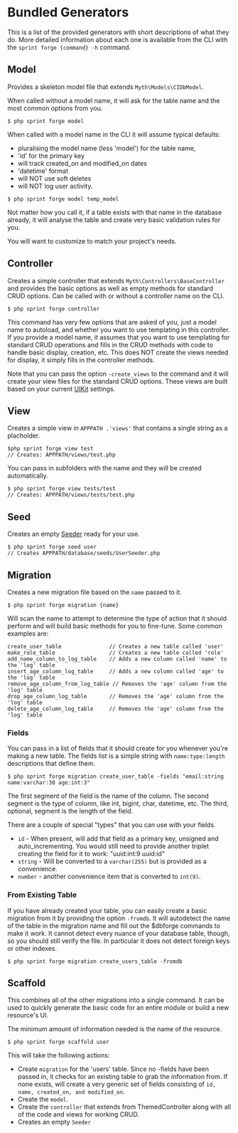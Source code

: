 # Bundled Generators
This is a list of the provided generators with short descriptions of what they do. More detailed information about each one is available from the CLI with the `sprint forge {command} -h` command.

## Model
Provides a skeleton model file that extends `Myth\Models\CIDbModel`. 

When called without a model name, it will ask for the table name and the most common options from you.

	$ php sprint forge model

When called with a model name in the CLI it will assume typical defaults: 

- pluralising the model name (less 'model') for the table name, 
- 'id' for the primary key
- will track created_on and modified_on dates
- 'datetime' format
- will NOT use soft deletes
- will NOT log user activity.

```
$ php sprint forge model temp_model
```

Not matter how you call it, if a table exists with that name in the database already, it will analyse the table and create very basic validation rules for you. 

You will want to customize to match your project's needs. 

## Controller
Creates a simple controller that extends `Myth\Controllers\BaseController` and provides the basic options as well as empty methods for standard CRUD options. Can be called with or without a controller name on the CLI. 
	
	$ php sprint forge controller

This command has very few options that are asked of you, just a model name to autoload, and whether you want to use templating in this controller. If you provide a model name, it assumes that you want to use templating for standard CRUD operations and fills in the CRUD methods with code to handle basic display, creation, etc. This does NOT create the views needed for display, it simply fills in the controller methods.

Note that you can pass the option `-create_views` to the command and it will create your view files for the standard CRUD options. These views are built based on your current [UIKit](general/uikits) settings.

## View
Creates a simple view in `APPPATH .'views'` that contains a single string as a placholder. 

	$php sprint forge view test
	// Creates: APPPATH/views/test.php

You can pass in subfolders with the name and they will be created automatically.

	$ php sprint forge view tests/test
	// Creates: APPPATH/views/tests/test.php

## Seed
Creates an empty [Seeder](database/seeding) ready for your use.

	$ php sprint forge seed user
	// Creates APPPATH/database/seeds/UserSeeder.php

## Migration
Creates a new migration file based on the `name` passed to it. 

	$ php sprint forge migration {name}

Will scan the name to attempt to determine the type of action that it should perform and will build basic methods for you to fine-tune. Some common examples are: 

	create_user_table               // Creates a new table called 'user'
	make_role_table                 // Creates a new table called 'role'
	add_name_column_to_log_table    // Adds a new column called 'name' to the 'log' table
	insert_age_column_log_table     // Adds a new column called 'age' to the 'log' table
	remove_age_column_from_log_table // Removes the 'age' column from the 'log' table
	drop_age_column_log_table       // Removes the 'age' column from the 'log' table
	delete_age_column_log_table     // Removes the 'age' column from the 'log' table

### Fields
You can pass in a list of fields that it should create for you whenever you're making a new table. The fields list is a simple string with `name:type:length` descriptions that define them. 

	$ php sprint forge migration create_user_table -fields "email:string name:varchar:30 age:int:3"
	
The first segment of the field is the name of the column. The second segment is the type of column, like int, bigint, char, datetime, etc. The third, optional, segment is the length of the field.

There are a couple of special "types" that you can use with your fields. 

- `id` - When present, will add that field as a primary key, unsigned and auto_incrementing. You would still need to provide another triplet creating the field for it to work: "uuid:int:9 uuid:id"
- `string` - Will be converted to a `varchar(255)` but is provided as a convenience.
- `number` - another convenience item that is converted to `int(9)`.

### From Existing Table
If you have already created your table, you can easily create a basic migration from it by providing the option `-fromdb`. It will autodetect the name of the table in the migration name and fill out the $dbforge commands to make it work. It cannot detect every nuance of your database table, though, so you should still verify the file. In particular it does not detect foreign keys or other indexes.

	$ php sprint forge migration create_users_table -fromdb

## Scaffold 
This combines all of the other migrations into a single command. It can be used to quickly generate the basic code for an entire module or build a new resource's UI. 

The minimum amount of information needed is the name of the resource. 

	$ php sprint forge scaffold user

This will take the following actions: 

- Create `migration` for the 'users' table. Since no -fields have been passed in, it checks for an existing table to grab the information from. If none exists, will create a very generic set of fields consisting of `id, name, created_on, and modified_on`. 
- Create the `model`.
- Create the `controller` that extends from ThemedController along with all of the code and views for working CRUD.
- Creates an empty `Seeder`


